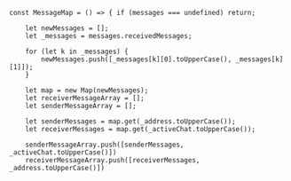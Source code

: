     const MessageMap = () => { if (messages === undefined) return;

        let newMessages = [];
        let _messages = messages.receivedMessages;

        for (let k in _messages) {
            newMessages.push([_messages[k][0].toUpperCase(), _messages[k][1]]);
        }

        let map = new Map(newMessages); 
        let receiverMessageArray = [];
        let senderMessageArray = [];

        let senderMessages = map.get(_address.toUpperCase()); 
        let receiverMessages = map.get(_activeChat.toUpperCase()); 

        senderMessageArray.push([senderMessages, _activeChat.toUpperCase()])
        receiverMessageArray.push([receiverMessages, _address.toUpperCase()])